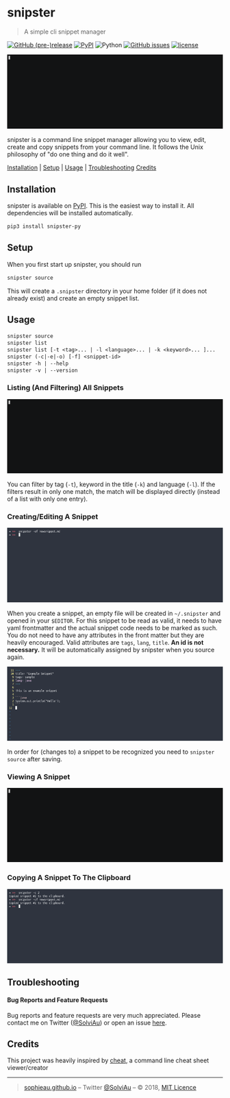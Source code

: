 # snipster
> A simple cli snippet manager

[![GitHub (pre-)release](https://img.shields.io/github/release/sophieau/snipster/all.svg)](https://github.com/sophieau/snipster/releases)
[![PyPI](https://img.shields.io/pypi/v/snipster-py.svg)](https://pypi.python.org/pypi/snipster-py)
![Python](https://img.shields.io/badge/python-v3.6-blue.svg)
[![GitHub issues](https://img.shields.io/github/issues/sophieau/snipster.svg)](https://github.com/SophieAu/snipster/issues)
[![license](https://img.shields.io/github/license/sophieau/snipster.svg)](https://github.com/SophieAu/snipster/blob/master/LICENSE)

![](usage/snipster.gif)

snipster is a command line snippet manager allowing you to view, edit, create and copy snippets from your command line. It follows the Unix philosophy of "do one thing and do it well". 

[Installation](#installation) | [Setup](#setup) | [Usage](#usage) | [Troubleshooting](#troubleshooting) [Credits](#credits)



## Installation

snipster is available on [PyPI](https://pypi.python.org/pypi/snipster-py). This is the easiest way to install it. All dependencies will be installed automatically.

```sh
pip3 install snipster-py
```


## Setup
When you first start up snipster, you should run
```sh
snipster source
```
This will create a ``.snipster`` directory in your home folder (if it does not already exist) and create an empty snippet list.



## Usage

```
snipster source
snipster list
snipster list [-t <tag>... | -l <language>... | -k <keyword>... ]...
snipster (-c|-e|-o) [-f] <snippet-id>
snipster -h | --help
snipster -v | --version
```

### Listing (And Filtering) All Snippets
![](usage/list.gif)

You can filter by tag (``-t``), keyword in the title (``-k``) and language (``-l``). If the filters result in only one match, the match will be displayed directly (instead of a list with only one entry).


### Creating/Editing A Snippet
![](usage/create.png)

When you create a snippet, an empty file will be created in ``~/.snipster`` and opened in your ``$EDITOR``. For this snippet to be read as valid, it needs to have yaml frontmatter and the actual snippet code needs to be marked as such. You do not need to have any attributes in the front matter but they are heavily encouraged. Valid attributes are ``tags``, ``lang``, ``title``.
**An id is not necessary.** It will be automatically assigned by snipster when you source again.

![](usage/samplesnippet.png)

In order for (changes to) a snippet to be recognized you need to ``snipster source`` after saving.


### Viewing A Snippet
![](usage/open.gif)


### Copying A Snippet To The Clipboard
![](usage/copy.png)


## Troubleshooting

#### Bug Reports and Feature Requests
Bug reports and feature requests are very much appreciated. Please contact me on Twitter ([@SolviAu](https://twitter.com/solviau)) or open an issue [here](https://github.com/SophieAu/snipster/issues/new).



## Credits
This project was heavily inspired by [cheat](https://github.com/chrisallenlane/cheat), a command line cheat sheet viewer/creator

---
> [sophieau.github.io](https://sophieau.github.io) – Twitter [@SolviAu](https://twitter.com/solviau) – © 2018, [MIT Licence](LICENSE)
